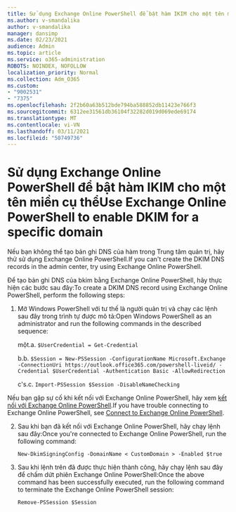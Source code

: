 ```yaml
---
title: Sử dụng Exchange Online PowerShell để bật hàm IKIM cho một tên miền cụ thể
ms.author: v-smandalika
author: v-smandalika
manager: dansimp
ms.date: 02/23/2021
audience: Admin
ms.topic: article
ms.service: o365-administration
ROBOTS: NOINDEX, NOFOLLOW
localization_priority: Normal
ms.collection: Adm_O365
ms.custom:
- "9002531"
- "7375"
ms.openlocfilehash: 2f2b60a63b512bde794ba588852db11423e766f3
ms.sourcegitcommit: 6312ee31561db36104f32282d019d069ede69174
ms.translationtype: MT
ms.contentlocale: vi-VN
ms.lasthandoff: 03/11/2021
ms.locfileid: "50749736"
---
```

# <a name="use-exchange-online-powershell-to-enable-dkim-for-a-specific-domain"></a><span data-ttu-id="7ecda-102">Sử dụng Exchange Online PowerShell để bật hàm IKIM cho một tên miền cụ thể</span><span class="sxs-lookup"><span data-stu-id="7ecda-102">Use Exchange Online PowerShell to enable DKIM for a specific domain</span></span>

<span data-ttu-id="7ecda-103">Nếu bạn không thể tạo bản ghi DNS của hàm trong Trung tâm quản trị, hãy thử sử dụng Exchange Online PowerShell.</span><span class="sxs-lookup"><span data-stu-id="7ecda-103">If you can't create the DKIM DNS records in the admin center, try using Exchange Online PowerShell.</span></span> 

<span data-ttu-id="7ecda-104">Để tạo bản ghi DNS của bkim bằng Exchange Online PowerShell, hãy thực hiện các bước sau đây:</span><span class="sxs-lookup"><span data-stu-id="7ecda-104">To create a DKIM DNS record using Exchange Online PowerShell, perform the following steps:</span></span>

1. <span data-ttu-id="7ecda-105">Mở Windows PowerShell với tư thế là người quản trị và chạy các lệnh sau đây trong trình tự được mô tả:</span><span class="sxs-lookup"><span data-stu-id="7ecda-105">Open Windows PowerShell as an administrator and run the following commands in the described sequence:</span></span>

    <span data-ttu-id="7ecda-106">một.</span><span class="sxs-lookup"><span data-stu-id="7ecda-106">a.</span></span> `$UserCredential = Get-Credential`

    <span data-ttu-id="7ecda-107">b.</span><span class="sxs-lookup"><span data-stu-id="7ecda-107">b.</span></span> `$Session = New-PSSession -ConfigurationName Microsoft.Exchange -ConnectionUri https://outlook.office365.com/powershell-liveid/ -Credential $UserCredential -Authentication Basic -AllowRedirection`

    <span data-ttu-id="7ecda-108">c's.</span><span class="sxs-lookup"><span data-stu-id="7ecda-108">c.</span></span> `Import-PSSession $Session -DisableNameChecking`
    
<span data-ttu-id="7ecda-109">Nếu bạn gặp sự cố khi kết nối với Exchange Online PowerShell, hãy xem [kết nối với Exchange Online PowerShell](https://docs.microsoft.com/powershell/exchange/connect-to-exchange-online-powershell).</span><span class="sxs-lookup"><span data-stu-id="7ecda-109">If you have trouble connecting to Exchange Online PowerShell, see [Connect to Exchange Online PowerShell](https://docs.microsoft.com/powershell/exchange/connect-to-exchange-online-powershell).</span></span>

2. <span data-ttu-id="7ecda-110">Sau khi bạn đã kết nối với Exchange Online PowerShell, hãy chạy lệnh sau đây:</span><span class="sxs-lookup"><span data-stu-id="7ecda-110">Once you're connected to Exchange Online PowerShell, run the following command:</span></span>

    `New-DkimSigningConfig -DomainName < CustomDomain > -Enabled $true`

3. <span data-ttu-id="7ecda-111">Sau khi lệnh trên đã được thực hiện thành công, hãy chạy lệnh sau đây để chấm dứt phiên Exchange Online PowerShell:</span><span class="sxs-lookup"><span data-stu-id="7ecda-111">Once the above command has been successfully executed, run the following command to terminate the Exchange Online PowerShell session:</span></span>

    `Remove-PSSession $Session` 



